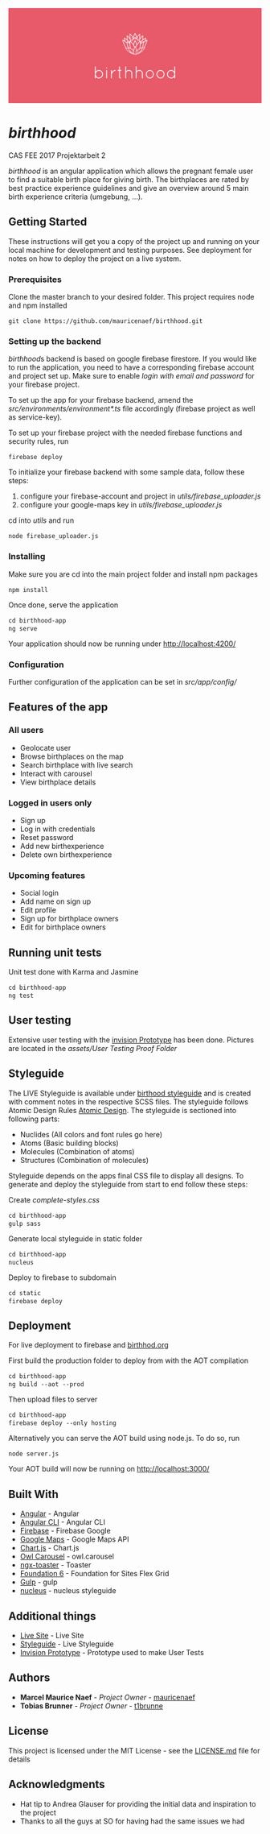 ![birthhood_components](/assets/read-me-header.png)
# *birthhood*

CAS FEE 2017 Projektarbeit 2

*birthhood* is an angular application which allows the pregnant female user to find a suitable birth place for giving birth. The birthplaces are rated by best practice experience guidelines and give an overview around 5 main birth experience criteria (umgebung, …).
 

## Getting Started

These instructions will get you a copy of the project up and running on your local machine for development and testing purposes. See deployment for notes on how to deploy the project on a live system.

### Prerequisites

Clone the master branch to your desired folder. This project requires node and npm installed
```
git clone https://github.com/mauricenaef/birthhood.git
```
### Setting up the backend

*birthhood*s backend is based on google firebase firestore. If you would like to run the application, you need to have a corresponding firebase account and project set up. Make sure to enable *login with email and password* for your firebase project.

To set up the app for your firebase backend, amend the _src/environments/environment*.ts_ file accordingly (firebase project as well as service-key).

To set up your firebase project with the needed firebase functions and security rules, run 
````
firebase deploy
````

To initialize your firebase backend with some sample data, follow these steps:
1. configure your firebase-account and project in *utils/firebase_uploader.js*
2. configure your google-maps key in *utils/firebase_uploader.js*

cd into *utils* and run
```
node firebase_uploader.js
```

### Installing

Make sure you are cd into the main project folder and install npm packages
```
npm install
```

Once done, serve the application
```
cd birthhood-app 
ng serve
```

Your application should now be running under [http://localhost:4200/](http://localhost:4200/birthplaces)

### Configuration

Further configuration of the application can be set in *src/app/config/*

## Features of the app

### All users
* Geolocate user
* Browse birthplaces on the map
* Search birthplace with live search
* Interact with carousel
* View birthplace details

### Logged in users only
* Sign up
* Log in with credentials
* Reset password
* Add new birthexperience
* Delete own birthexperience

### Upcoming features
* Social login
* Add name on sign up
* Edit profile
* Sign up for birthplace owners
* Edit for birthplace owners


## Running unit tests

Unit test done with Karma and Jasmine
```
cd birthhood-app
ng test
```

## User testing

Extensive user testing with the [invision Prototype](https://invis.io/SAF0GILUE) has been done. Pictures are located in the *assets/User Testing Proof Folder*

## Styleguide

The LIVE Styleguide is available under [birthood styleguide](https://styleguide.birthhood.org/index.html) and is created with comment notes in the respective SCSS files. The styleguide follows Atomic Design Rules [Atomic Design](http://bradfrost.com/blog/post/atomic-web-design/). The styleguide is sectioned into following parts:

* Nuclides (All colors and font rules go here)
* Atoms (Basic building blocks)
* Molecules (Combination of atoms)
* Structures (Combination of molecules)

Styleguide depends on the apps final CSS file to display all designs. To generate and deploy the styleguide from start to end follow these steps:

Create *complete-styles.css*
```
cd birthhood-app
gulp sass    
```

Generate local styleguide in static folder
```
cd birthhood-app
nucleus   
```

Deploy to firebase to subdomain
```
cd static
firebase deploy    
```

## Deployment

For live deployment to firebase and [birthhod.org](https://birthhood.org)

First build the production folder to deploy from with the AOT compilation
```
cd birthhood-app
ng build --aot --prod
```

Then upload files to server
```
cd birthhood-app
firebase deploy --only hosting
```

Alternatively you can serve the AOT build using node.js. To do so, run
````
node server.js
````
Your AOT build will now be running on [http://localhost:3000/](http://localhost:3000/birthplaces)

## Built With

* [Angular](https://angular.io/) - Angular
* [Angular CLI](https://cli.angular.io/) - Angular CLI
* [Firebase](https://firebase.google.com/) - Firebase Google
* [Google Maps](https://developers.google.com/maps/) - Google Maps API
* [Chart.js](http://www.chartjs.org/) - Chart.js
* [Owl Carousel](https://owlcarousel2.github.io/OwlCarousel2/) - owl.carousel
* [ngx-toaster](https://github.com/scttcper/ngx-toastr) - Toaster
* [Foundation 6](https://foundation.zurb.com/) - Foundation for Sites Flex Grid
* [Gulp](https://gulpjs.com/) - gulp
* [nucleus](https://github.com/holidaypirates/nucleus) - nucleus styleguide


## Additional things

* [Live Site](https://birthhood.org) - Live Site
* [Styleguide](https://styleguide.birthhood.org/index.html) - Live Styleguide
* [Invision Prototype](https://invis.io/SAF0GILUE) - Prototype used to make User Tests

## Authors

* **Marcel Maurice Naef** - *Project Owner* - [mauricenaef](https://github.com/mauricenaef)
* **Tobias Brunner** - *Project Owner* - [t1brunne](https://github.com/t1brunne)


## License

This project is licensed under the MIT License - see the [LICENSE.md](LICENSE.md) file for details

## Acknowledgments

* Hat tip to Andrea Glauser for providing the initial data and inspiration to the project
* Thanks to all the guys at SO for having had the same issues we had 
